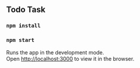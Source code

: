 ## Todo Task

### `npm install`
### `npm start`

Runs the app in the development mode.\
Open [http://localhost:3000](http://localhost:3000) to view it in the browser.